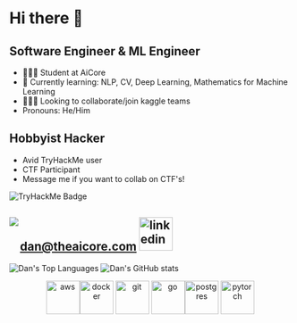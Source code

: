 # Hi there 👋

## Software Engineer & ML Engineer
- 🧑🏼‍🎓 Student at AiCore
- 🌱 Currently learning: NLP, CV, Deep Learning, Mathematics for Machine Learning
- 👨🏼‍🔬 Looking to collaborate/join kaggle teams
- Pronouns: He/Him
## Hobbyist Hacker
- Avid TryHackMe user
- CTF Participant
- Message me if you want to collab on CTF's!

![TryHackMe Badge](https://tryhackme-badges.s3.amazonaws.com/DaN.Lund.png)

<img align="left" src="https://img.shields.io/badge/Gmail-D14836?style=for-the-badge&logo=gmail&logoColor=white"> dan@theaicore.com
<a href="https://www.linkedin.com/in/daniel-lund-311551149/"><img src="https://icongr.am/devicon/linkedin-original.svg?size=128&color=currentColor" alt="linkedin" width="60" height="60"/></a>
---
![Dan's Top Languages](https://github-readme-stats.vercel.app/api/top-langs/?username=DanielLund&layout=compact&hide=html&theme=midnight-purple)
![Dan's GitHub stats](https://github-readme-stats.vercel.app/api?username=DanielLund&show_icons=true&count_private=true&theme=midnight-purple)

<p align="center"><img  src="https://icongr.am/devicon/amazonwebservices-original.svg?size=128&color=currentColor" alt="aws" width="60" height="60"/><img src="https://icongr.am/devicon/docker-original.svg?size=128&color=currentColor" alt="docker" width="60" height="60"/> <img src="https://icongr.am/devicon/git-original.svg?size=128&color=currentColor" alt="git" width="60" height="60"/>
  <img src="https://icongr.am/devicon/go-original.svg?size=128&color=currentColor" alt="go" width="60" height="60"/><img src="https://icongr.am/devicon/postgresql-original.svg?size=128&color=currentColor" alt="postgres" width="60" height="60"/>   <img src="https://github.com/valohai/ml-logos/blob/master/pytorch.svg" alt="pytorch" width="60" height="60"/></p>
<!--
**DanielLund/DanielLund** is a ✨ _special_ ✨ repository because its `README.md` (this file) appears on your GitHub profile.

Here are some ideas to get you started:

- 🔭 I’m currently working on ...
- 🌱 I’m currently learning ...
- 👯 I’m looking to collaborate on ...
- 🤔 I’m looking for help with ...
- 💬 Ask me about ...
- 📫 How to reach me: ...
- 😄 Pronouns: ...
- ⚡ Fun fact: ...
-->

